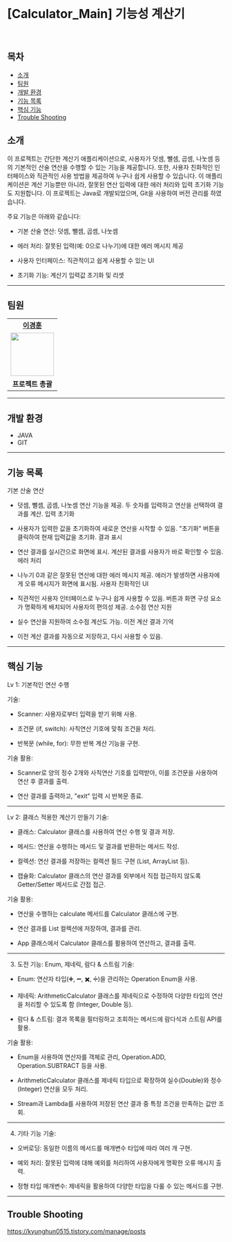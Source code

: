 <br>


# [Calculator_Main] 기능성 계산기

<br>

<h2>목차</h2>

 - [소개](#소개)
 - [팀원](#팀원) 
 - [개발 환경](#개발-환경)
 - [기능 목록](#기능-목록) 
 - [핵심 기능](#핵심-기능)
 - [Trouble Shooting](#trouble-shooting)


## 소개

이 프로젝트는 간단한 계산기 애플리케이션으로, 사용자가 덧셈, 뺄셈, 곱셈, 나눗셈 등의 기본적인 산술 연산을 수행할 수 있는 기능을 제공합니다. 또한, 사용자 친화적인 인터페이스와 직관적인 사용 방법을 제공하여 누구나 쉽게 사용할 수 있습니다. 이 애플리케이션은 계산 기능뿐만 아니라, 잘못된 연산 입력에 대한 에러 처리와 입력 초기화 기능도 지원합니다. 이 프로젝트는 Java로 개발되었으며, Git을 사용하여 버전 관리를 하였습니다.

주요 기능은 아래와 같습니다:

- 기본 산술 연산: 덧셈, 뺄셈, 곱셈, 나눗셈

- 에러 처리: 잘못된 입력(예: 0으로 나누기)에 대한 에러 메시지 제공

- 사용자 인터페이스: 직관적이고 쉽게 사용할 수 있는 UI

- 초기화 기능: 계산기 입력값 초기화 및 리셋

------------------------------------------------------------------------

## 팀원

<table>
   <tr>
    <td align="center"><b><a href="https://github.com/kyung412820">이경훈</a></b></td>
  <tr>
    <td align="center"><a href="https://github.com/kyung412820"><img src="https://avatars.githubusercontent.com/u/71320521?v=4" width="100px" /></a></td>
  </tr>
  <tr>
    <td align="center"><b>프로젝트 총괄</b></td>
</table>

------------------------------------------------------------------------

## 개발 환경
- JAVA
- GIT

------------------------------------------------------------------------

## 기능 목록

기본 산술 연산

 - 덧셈, 뺄셈, 곱셈, 나눗셈 연산 기능을 제공.
두 숫자를 입력하고 연산을 선택하여 결과를 계산.
입력 초기화

 - 사용자가 입력한 값을 초기화하여 새로운 연산을 시작할 수 있음.
"초기화" 버튼을 클릭하여 현재 입력값을 초기화.
결과 표시

 - 연산 결과를 실시간으로 화면에 표시.
계산된 결과를 사용자가 바로 확인할 수 있음.
에러 처리

 - 나누기 0과 같은 잘못된 연산에 대한 에러 메시지 제공.
에러가 발생하면 사용자에게 오류 메시지가 화면에 표시됨.
사용자 친화적인 UI

 - 직관적인 사용자 인터페이스로 누구나 쉽게 사용할 수 있음.
버튼과 화면 구성 요소가 명확하게 배치되어 사용자의 편의성 제공.
소수점 연산 지원

 - 실수 연산을 지원하여 소수점 계산도 가능.
이전 계산 결과 기억

 - 이전 계산 결과를 자동으로 저장하고, 다시 사용할 수 있음.




------------------------------------------------------------------------

## 핵심 기능

Lv 1: 기본적인 연산 수행 

기술:

 - Scanner: 사용자로부터 입력을 받기 위해 사용.

 - 조건문 (if, switch): 사칙연산 기호에 맞춰 조건을 처리.

 - 반복문 (while, for): 무한 반복 계산 기능을 구현.

기술 활용:

 - Scanner로 양의 정수 2개와 사칙연산 기호를 입력받아, 이를 조건문을 사용하여 연산 후 결과를 출력.

 - 연산 결과를 출력하고, "exit" 입력 시 반복문 종료.

------------------------------------------------------------------------

Lv 2: 클래스 적용한 계산기 만들기
기술:

 - 클래스: Calculator 클래스를 사용하여 연산 수행 및 결과 저장.

 - 메서드: 연산을 수행하는 메서드 및 결과를 반환하는 메서드 작성.

 - 컬렉션: 연산 결과를 저장하는 컬렉션 필드 구현 (List, ArrayList 등).

 - 캡슐화: Calculator 클래스의 연산 결과를 외부에서 직접 접근하지 않도록 Getter/Setter 메서드로 간접 접근.

기술 활용:

 - 연산을 수행하는 calculate 메서드를 Calculator 클래스에 구현.

 - 연산 결과를 List 컬렉션에 저장하여, 결과를 관리.

 - App 클래스에서 Calculator 클래스를 활용하여 연산하고, 결과를 출력.

------------------------------------------------------------------------

3. 도전 기능: Enum, 제네릭, 람다 & 스트림
기술:
 - Enum: 연산자 타입(➕, ➖, ✖️, ➗)을 관리하는 Operation Enum을 사용.

 - 제네릭: ArithmeticCalculator 클래스를 제네릭으로 수정하여 다양한 타입의 연산을 처리할 수 있도록 함 (Integer, Double 등).

 - 람다 & 스트림: 결과 목록을 필터링하고 조회하는 메서드에 람다식과 스트림 API를 활용.

기술 활용:
 - Enum을 사용하여 연산자를 객체로 관리, Operation.ADD, Operation.SUBTRACT 등을 사용.

 - ArithmeticCalculator 클래스를 제네릭 타입으로 확장하여 실수(Double)와 정수(Integer) 연산을 모두 처리.

 - Stream과 Lambda를 사용하여 저장된 연산 결과 중 특정 조건을 만족하는 값만 조회.

------------------------------------------------------------------------

4. 기타 기능
기술:

 - 오버로딩: 동일한 이름의 메서드를 매개변수 타입에 따라 여러 개 구현.

 - 예외 처리: 잘못된 입력에 대해 예외를 처리하여 사용자에게 명확한 오류 메시지 출력.

 - 정형 타입 매개변수: 제네릭을 활용하여 다양한 타입을 다룰 수 있는 메서드를 구현.

------------------------------------------------------------------------

## Trouble Shooting

https://kyunghun0515.tistory.com/manage/posts
